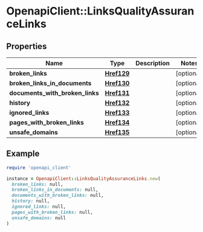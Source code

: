 # OpenapiClient::LinksQualityAssuranceLinks

## Properties

| Name | Type | Description | Notes |
| ---- | ---- | ----------- | ----- |
| **broken_links** | [**Href129**](Href129.md) |  | [optional] |
| **broken_links_in_documents** | [**Href130**](Href130.md) |  | [optional] |
| **documents_with_broken_links** | [**Href131**](Href131.md) |  | [optional] |
| **history** | [**Href132**](Href132.md) |  | [optional] |
| **ignored_links** | [**Href133**](Href133.md) |  | [optional] |
| **pages_with_broken_links** | [**Href134**](Href134.md) |  | [optional] |
| **unsafe_domains** | [**Href135**](Href135.md) |  | [optional] |

## Example

```ruby
require 'openapi_client'

instance = OpenapiClient::LinksQualityAssuranceLinks.new(
  broken_links: null,
  broken_links_in_documents: null,
  documents_with_broken_links: null,
  history: null,
  ignored_links: null,
  pages_with_broken_links: null,
  unsafe_domains: null
)
```

